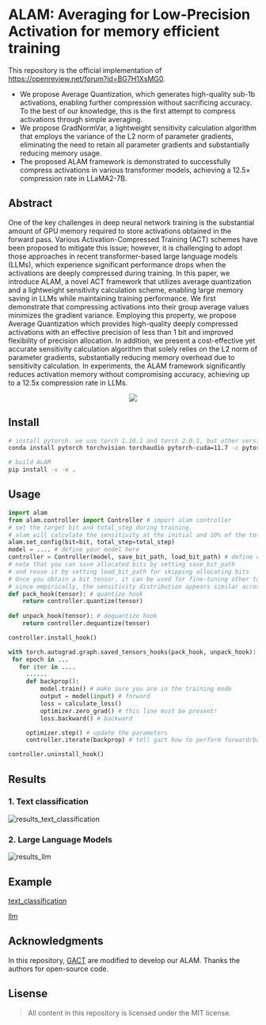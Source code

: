 # ALAM: Averaging for Low-Precision Activation for memory efficient training

This repository is the official implementation of https://openreview.net/forum?id=BG7H1XsMG0.

+ We propose Average Quantization, which generates high-quality sub-1b activations, enabling further compression without sacrificing accuracy. To the best of our knowledge, this is the first attempt to compress activations through simple averaging.
+ We propose GradNormVar, a lightweight sensitivity calculation algorithm that employs the variance of the L2 norm of parameter gradients, eliminating the need to retain all parameter gradients and substantially reducing memory usage.
+ The proposed ALAM framework is demonstrated to successfully compress activations in various transformer models, achieving a 12.5$\times$ compression rate in LLaMA2-7B.

## Abstract
 One of the key challenges in deep neural network training is the substantial amount of GPU memory required to store activations obtained in the forward pass. Various Activation-Compressed Training (ACT) schemes have been proposed to mitigate this issue; however, it is challenging to adopt those approaches in recent transformer-based large language models (LLMs), which experience significant performance drops when the activations are deeply compressed during training. In this paper, we introduce ALAM, a novel ACT framework that utilizes average quantization and a lightweight sensitivity calculation scheme, enabling large memory saving in LLMs while maintaining training performance. We first demonstrate that compressing activations into their group average values minimizes the gradient variance. Employing this property, we propose Average Quantization which provides high-quality deeply compressed activations with an effective precision of less than 1 bit and improved flexibility of precision allocation. In addition, we present a cost-effective yet accurate sensitivity calculation algorithm that solely relies on the L2 norm of parameter gradients, substantially reducing memory overhead due to sensitivity calculation. In experiments, the ALAM framework significantly reduces activation memory without compromising accuracy, achieving up to a 12.5x compression rate in LLMs. 

<p align="center">
  <img src="https://github.com/KH9NHAKRFF/ALAM/assets/144604248/884a3dad-861f-4948-98de-26316df644c8">
</p>

## Install

```bash
# install pytorch. we use torch 1.10.1 and torch 2.0.1, but other version is also possible 
conda install pytorch torchvision torchaudio pytorch-cuda=11.7 -c pytorch -c nvidia

# build ALAM
pip install -v -e .
```

## Usage 

```python
import alam 
from alam.controller import Controller # import alam controller
# set the target bit and total_step during training. 
# alam will calculate the sensitivity at the initial and 10% of the total step. 
alam.set_config(bit=bit, total_step=total_step)  
model = .... # define your model here
controller = Controller(model, save_bit_path, load_bit_path) # define controller
# note that you can save allocated bits by setting save_bit_path
# and reuse it by setting load_bit_path for skipping allocating bits
# Once you obtain a bit_tensor, it can be used for fine-tuning other tasks as well,
# since empirically, the sensitivity distribution appears similar across tasks. 
def pack_hook(tensor): # quantize hook
    return controller.quantize(tensor)
        
def unpack_hook(tensor): # dequantize hook
    return controller.dequantize(tensor)

controller.install_hook()

with torch.autograd.graph.saved_tensors_hooks(pack_hook, unpack_hook):
 for epoch in ...
   for iter in ....
     ......
     def backprop():
         model.train() # make sure you are in the training mode
         output = model(input) # forward
         loss = calculate_loss()
         optimizer.zero_grad() # this line must be present!
         loss.backward() # backward

     optimizer.step() # update the parameters
     controller.iterate(backprop) # tell gact how to perform forward/backward

controller.uninstall_hook()
```
## Results

### 1. Text classification
![results_text_classification](https://github.com/KH9NHAKRFF/ALAM/assets/144604248/f4b1d640-eb85-4611-a687-a2789de0fdbb)


### 2. Large Language Models
![results_llm](https://github.com/KH9NHAKRFF/ALAM/assets/144604248/e33d8fad-2380-4653-abb8-c131da9861f0)


## Example
[text_classification](https://github.com/KH9NHAKRFF/ALAM/tree/main/benchmark/text_classification)

[llm](https://github.com/KH9NHAKRFF/ALAM/tree/main/benchmark/llm)

 
## Acknowledgments
  
  In this repository, [GACT](https://github.com/LiuXiaoxuanPKU/GACT-ICML) are modified to develop our ALAM.
  Thanks the authors for open-source code.
  
 ## Lisense

> All content in this repository is licensed under the MIT license. 

